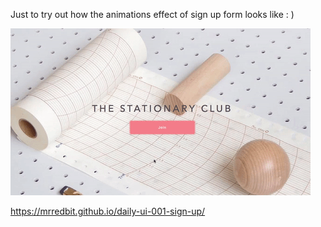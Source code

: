 Just to try out how the animations effect of sign up form looks like : )

![Demo](https://github.com/mrredbit/daily-ui-001-sign-up/raw/master/demo.gif)

https://mrredbit.github.io/daily-ui-001-sign-up/
